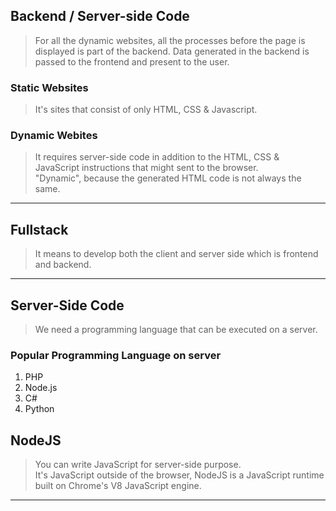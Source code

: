 ## Backend / Server-side Code
> For all the dynamic websites, all the processes before the page is displayed is part of the backend. Data generated in the backend is passed to the frontend and present to the user.

### Static Websites
> It's sites that consist of only HTML, CSS & Javascript.

### Dynamic Webites
> It requires server-side code in addition to the HTML, CSS & JavaScript instructions that might sent to the browser.<br/>
> "Dynamic", because the generated HTML code is not always the same.

---

## Fullstack
> It means to develop both the client and server side which is frontend and backend.

---

## Server-Side Code
> We need a programming language that can be executed on a server.

### Popular Programming Language on server
1. PHP
2. Node.js
3. C#
4. Python

## NodeJS
> You can write JavaScript for server-side purpose.<br/>
> It's JavaScript outside of the browser, NodeJS is a JavaScript runtime built on Chrome's V8 JavaScript engine.

---
